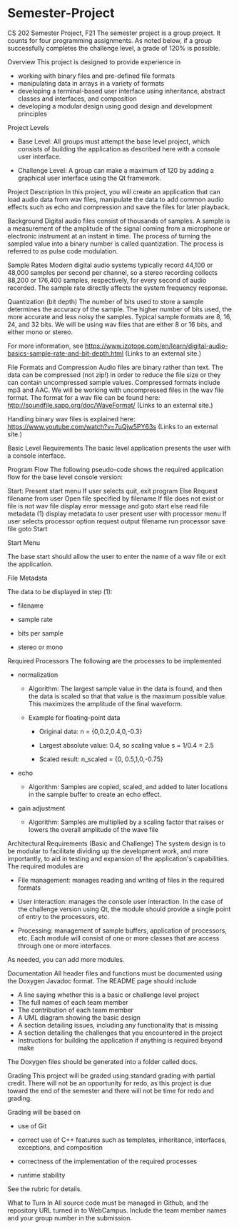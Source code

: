 # Semester-Project

CS 202 Semester Project, F21
The semester project is a group project. It counts for four programming assignments. As noted below, if a group successfully completes the challenge level, a grade of 120% is possible.

Overview
This project is designed to provide experience in 
  - working with binary files and pre-defined file formats 
  - manipulating data in arrays in a variety of formats 
  - developing a terminal-based user interface using inheritance, abstract classes and interfaces, and composition 
  - developing a modular design using good design and development principles

Project Levels
  - Base Level: All groups must attempt the base level project, which consists of building the application as described here with a console user interface.
  
  - Challenge Level: A group can make a maximum of 120 by adding a graphical user interface using the Qt framework.
  
Project Description
In this project, you will create an application that can load audio data from wav files, manipulate the data to add common audio effects such as echo and compression and save the files for later playback.

Background
Digital audio files consist of thousands of samples. A sample is a measurement of the amplitude of the signal coming from a microphone or electronic instrument at an instant in time. The process of turning the sampled value into a binary number is called quantization. The process is referred to as pulse code modulation.

Sample Rates
Modern digital audio systems typically record 44,100 or 48,000 samples per second per channel, so a stereo recording collects 88,200 or 176,400 samples, respectively, for every second of audio recorded. The sample rate directly affects the system frequency response.

Quantization (bit depth)
The number of bits used to store a sample determines the accuracy of the sample. The higher number of bits used, the more accurate and less noisy the samples. Typical sample formats are 8, 16, 24, and 32 bits. We will be using wav files that are either 8 or 16 bits, and either mono or stereo.

For more information, see https://www.izotope.com/en/learn/digital-audio-basics-sample-rate-and-bit-depth.html (Links to an external site.)

File Formats and Compression
Audio files are binary rather than text. The data can be compressed (not zip!) in order to reduce the file size or they can contain uncompressed sample values. Compressed formats include mp3 and AAC. We will be working with uncompressed files in the wav file format. The format for a wav file can be found here: http://soundfile.sapp.org/doc/WaveFormat/ (Links to an external site.)

Handling binary wav files is explained here:
https://www.youtube.com/watch?v=7uQjw5PY63s (Links to an external site.)


Basic Level Requirements
The basic level application presents the user with a console interface.

Program Flow
The following pseudo-code shows the required application flow for the base level console version:

Start: Present start menu
If user selects quit, exit program
Else
  Request filename from user
  Open file specified by filename
  If file does not exist or file is not wav file
    display error message and goto start
  else
    read file metadata
(1) display metadata to user
    present user with processor menu
    If user selects processor option
      request output filename
      run processor
      save file
      goto Start
  
Start Menu

The base start should allow the user to enter the name of a wav file or exit the application.

File Metadata

The data to be displayed in step (1):

  - filename
  
  - sample rate
  
  - bits per sample
  
  - stereo or mono
  
Required Processors
The following are the processes to be implemented

- normalization

   - Algorithm: The largest sample value in the data is found, and then the data is scaled so that that value is the maximum possible value. This maximizes the amplitude of the final waveform.

    - Example for floating-point data

      - Original data: n = {0,0.2,0.4,0,-0.3}
    
      - Largest absolute value: 0.4, so scaling value s = 1/0.4 = 2.5
    
      - Scaled result: n_scaled = {0, 0.5,1,0,-0.75}

- echo

    - Algorithm: Samples are copied, scaled, and added to later locations in the sample buffer to create an echo effect.

- gain adjustment

    - Algorithm: Samples are multiplied by a scaling factor that raises or lowers the overall amplitude of the wave file


Architectural Requirements (Basic and Challenge)
The system design is to be modular to facilitate dividing up the development work, and more importantly, to aid in testing and expansion of the application's capabilities. The required modules are

  - File management: manages reading and writing of files in the required formats
  
  - User interaction: manages the console user interaction. In the case of the challenge version using Qt, the module should provide a single point of entry to the processors, etc.
  
  - Processing: management of sample buffers, application of processors, etc. Each module will consist of one or more classes that are access through one or more interfaces.

As needed, you can add more modules.

Documentation
All header files and functions must be documented using the Doxygen Javadoc format. The README page should include

  - A line saying whether this is a basic or challenge level project
  - The full names of each team member
  - The contribution of each team member
  - A UML diagram showing the basic design
  - A section detailing issues, including any functionality that is missing
  - A section detailing the challenges that you encountered in the project
  - Instructions for building the application if anything is required beyond make
 
 The Doxygen files should be generated into a folder called docs.
 
Grading
This project will be graded using standard grading with partial credit. There will not be an opportunity for redo, as this project is due toward the end of the semester and there will not be time for redo and grading.

Grading will be based on

  - use of Git
  
  - correct use of C++ features such as templates, inheritance, interfaces, exceptions, and composition
  
  - correctness of the implementation of the required processes
 
  - runtime stability
  
See the rubric for details.

What to Turn In
All source code must be managed in Github, and the repository URL turned in to WebCampus. Include the team member names and your group number in the submission.
